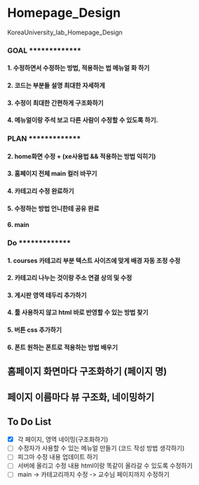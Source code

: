 # Homepage_Design
KoreaUniversity_lab_Homepage_Design


### GOAL *************
#### 1. 수정하면서 수정하는 방법, 적용하는 법 메뉴얼 화 하기 
#### 2. 코드는 부분들 설명 최대한 자세하게 
#### 3. 수정이 최대한 간편하게 구조화하기 
#### 4. 메뉴얼이랑 주석 보고 다른 사람이 수정할 수 있도록 하기.


### PLAN *************
#### 2. home화면 수정 + (xe사용법 && 적용하는 방법 익히기)
#### 3. 홈페이지 전체 main 컬러 바꾸기 
#### 4. 카테고리 수정 완료하기
#### 5. 수정하는 방법 언니한테 공유 완료 
#### 6. main

### Do *************
#### 1. courses 카테고리 부분 텍스트 사이즈에 맞게 배경 자동 조정 수정
#### 2. 카테고리 나누는 것이랑 주소 연결 상의 및 수정
#### 3. 게시판 영역 테두리 추가하기 
#### 4. 툴 사용하지 않고 html 바로 반영할 수 있는 방법 찾기 
#### 5. 버튼 css 추가하기
#### 6. 폰트 원하는 폰트로 적용하는 방법 배우기 

## 홈페이지 화면마다 구조화하기 (페이지 명)
## 페이지 이름마다 뷰 구조화, 네이밍하기 

## To Do List
- [x] 각 페이지, 영역 네이밍(구조화하기)
- [ ] 수정자가 사용할 수 있는 메뉴얼 만들기 (코드 작성 방법 생각하기)
- [ ] 피그마 수정 내용 업데이트 하기 
- [ ] 서버에 올리고 수정 내용 html이랑 똑같이 올라갈 수 있도록 수정하기
- [ ] main -> 카테고리까지 수정 -> 교수님 페이지까지 수정하기